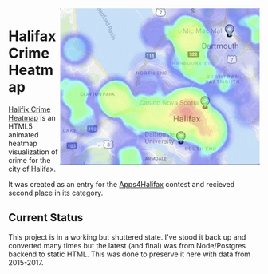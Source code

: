 <img align="right" src="https://github.com/davidhampgonsalves/crime-heatmaps/raw/master/crime-heatmap.gif">

# Halifax Crime Heatmap

[Halifix Crime Heatmap](https://www.davidhampgonsalves.com/crime-heatmaps/) is an HTML5 animated heatmap visualization of crime for the city of Halifax.

It was created as an entry for the [Apps4Halifax](http://www.apps4halifax.ca/) contest and recieved second place in its category.

## Current Status

This project is in a working but shuttered state. I've stood it back up and converted many times but the latest (and final) was from Node/Postgres backend to static HTML. This was done to preserve it here with data from 2015-2017.